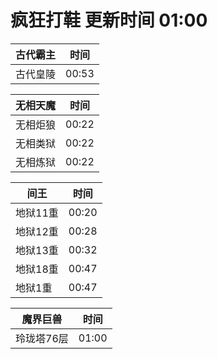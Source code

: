# 疯狂打鞋 更新时间 01:00

| 古代霸主   | 时间    |
|--------|-------|
| 古代皇陵 | 00:53 |

| 无相天魔   | 时间    |
|--------|-------|
| 无相炬狼 | 00:22 |
| 无相类狱 | 00:22 |
| 无相炼狱 | 00:22 |

| 间王   | 时间    |
|--------|-------|
| 地狱11重 | 00:20 |
| 地狱12重 | 00:28 |
| 地狱13重 | 00:32 |
| 地狱18重 | 00:47 |
| 地狱1重 | 00:47 |

| 魔界巨兽   | 时间    |
|--------|-------|
| 玲珑塔76层 | 01:00 |